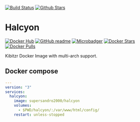 [![Build Status](https://img.shields.io/travis/SuperSandro2000/docker-images.svg?maxAge=3600)](https://travis-ci.org/SuperSandro2000/docker-images)
[![Github Stars](https://img.shields.io/github/stars/supersandro2000/docker-images.svg?maxAge=3600&label=Stars)](https://github.com/SuperSandro2000/docker-images)

# Halcyon

[![Docker Hub](https://img.shields.io/badge/Docker-hub-blue.svg)](https://hub.docker.com/r/supersandro2000/halcyon/)
[![GitHub readme](https://img.shields.io/badge/GitHub-readme-blue.svg)](https://github.com/SuperSandro2000/docker-images/blob/master/halcyon/README.md)
[![Microbadger](https://images.microbadger.com/badges/image/supersandro2000/halcyon.svg)](https://microbadger.com/images/supersandro2000/halcyon)
[![Docker Stars](https://img.shields.io/docker/stars/supersandro2000/halcyon.svg?maxAge=3600)](https://hub.docker.com/r/supersandro2000/halcyon/)
[![Docker Pulls](https://img.shields.io/docker/pulls/supersandro2000/halcyon.svg?maxAge=3600)](https://hub.docker.com/r/supersandro2000/halcyon/)

Kibitzr Docker Image with multi-arch support.

## Docker compose

````yaml
---
version: "3"
services:
  halcyon:
    image: supersandro2000/halcyon
    volumes:
      - $PWD/halcyon/:/var/www/html/config/
    restart: unless-stopped
````
